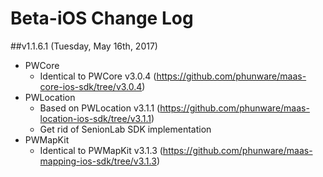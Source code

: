 # Beta-iOS Change Log

##v1.1.6.1 (Tuesday, May 16th, 2017)

* PWCore
	* Identical to PWCore v3.0.4 (https://github.com/phunware/maas-core-ios-sdk/tree/v3.0.4)
* PWLocation 
	* Based on PWLocation v3.1.1 (https://github.com/phunware/maas-location-ios-sdk/tree/v3.1.1)
	* Get rid of SenionLab SDK implementation
* PWMapKit
	* Identical to PWMapKit v3.1.3 (https://github.com/phunware/maas-mapping-ios-sdk/tree/v3.1.3)
